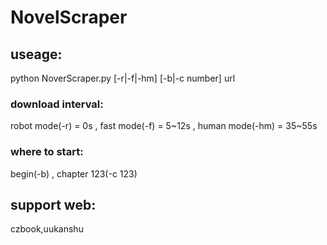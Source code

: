 # NovelScraper
## useage:  
python NoverScraper.py [-r|-f|-hm] [-b|-c number] url  
### download interval:
robot mode(-r) = 0s , fast mode(-f) = 5~12s , human mode(-hm) = 35~55s
### where to start:  
begin(-b) , chapter 123(-c 123)  
## support web:
czbook,uukanshu
